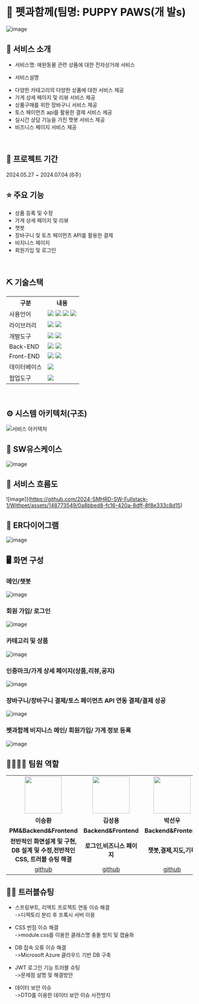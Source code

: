 # 📎 펫과함께(팀명: PUPPY PAWS(개 발s)
![image](https://github.com/2024-SMHRD-SW-Fullstack-1/Withpet/assets/148773549/acd8080c-c0cf-4451-8497-1ff973b0dff8)


## 👀 서비스 소개
* 서비스명: 애완동물 관련 상품에 대한 전자상거래 서비스

* 서비스설명
- 다양한 카테고리의 다양한 상품에 대한 서비스 제공
- 가게 상세 페이지 및 리뷰 서비스 제공
- 상품구매를 위한 장바구니 서비스 제공
- 토스 페이먼츠 api를 활용한 결제 서비스 제공
- 실시간 상담 기능을 가진 챗봇 서비스 제공
- 비즈니스 페이지 서비스 제공

<br>

## 📅 프로젝트 기간
2024.05.27 ~ 2024.07.04 (6주)
<br>

## ⭐ 주요 기능
* 상품 등록 및 수정
* 가게 상세 페이지 및 리뷰
* 챗봇
* 장바구니 및 토츠 페이먼츠 API를 활용한 결제
* 비지니스 페이지
* 회원가입 및 로그인
<br>

## ⛏ 기술스택
<table>
    <tr>
        <th>구분</th>
        <th>내용</th>
    </tr>
    <tr>
        <td>사용언어</td>
        <td>
            <img src="https://img.shields.io/badge/Java-007396?style=for-the-badge&logo=java&logoColor=white"/>
            <img src="https://img.shields.io/badge/HTML5-E34F26?style=for-the-badge&logo=HTML5&logoColor=white"/>
            <img src="https://img.shields.io/badge/CSS3-1572B6?style=for-the-badge&logo=CSS3&logoColor=white"/>
            <img src="https://img.shields.io/badge/JavaScript-F7DF1E?style=for-the-badge&logo=JavaScript&logoColor=white"/>
        </td>
    </tr>
    <tr>
        <td>라이브러리</td>
        <td>
            <img src="https://img.shields.io/badge/Redux-toolkit-%23593d88.svg?style=for-the-badge&logo=redux&logoColor=white" >
            <img src="https://img.shields.io/badge/React_Router-CA4245?style=for-the-badge&logo=react-router&logoColor=white">
        </td>
    </tr>
    <tr>
        <td>개발도구</td>
        <td>
            <img src="https://img.shields.io/badge/IntelliJ IDEA-000000?style=for-the-badge&logo=IntelliJ IDEA&logoColor=white"/> 
            <img src="https://img.shields.io/badge/VSCode-007ACC?style=for-the-badge&logo=VisualStudioCode&logoColor=white"/>
        </td>
    </tr>
    <tr>
        <td>Back-END</td>
        <td>
            <img src="https://img.shields.io/badge/Apache Tomcat-D22128?style=for-the-badge&logo=Apache Tomcat&logoColor=white"/>
            <img src="https://img.shields.io/badge/Spring Boot-6DB33F?style=for-the-badge&logo=Spring Boot&logoColor=white"/>
        </td>
    </tr>
    <tr>
        <td>Front-END</td>
        <td>
            <img src="https://img.shields.io/badge/React-61DAFB?style=for-the-badge&logo=React&logoColor=black">
            <img src="https://img.shields.io/badge/Node.js-339933?style=for-the-badge&logo=Node.js&logoColor=white"/> 
        </td>
    </tr>
    <tr>
        <td>데이터베이스</td>
        <td>
            <img src="https://img.shields.io/badge/MySQL-4479A1?style=for-the-badge&logo=MySQL&logoColor=white"/>             
        </td>
    </tr>
    <tr>
        <td>협업도구</td>
        <td>            
            <img src="https://img.shields.io/badge/GitHub-181717?style=for-the-badge&logo=GitHub&logoColor=white"/>
        </td>
    </tr>
</table>


<br>

## ⚙ 시스템 아키텍처(구조)
![서비스 아키텍처](https://github.com/2024-SMHRD-SW-Fullstack-1/Withpet/assets/148773549/31e3d558-3298-44bd-99f9-642344adecbd)
<br>

## 📌 SW유스케이스
![image](https://github.com/2024-SMHRD-SW-Fullstack-1/Withpet/assets/148773549/3d6ac396-b5b1-4c1d-bb48-65a8c229eab3)
<br>

## 📌 서비스 흐름도
![image]](https://github.com/2024-SMHRD-SW-Fullstack-1/Withpet/assets/148773549/0a8bbed8-fc16-420a-8dff-8f8e333c8d15)
<br>

## 📌 ER다이어그램
![image](https://github.com/2024-SMHRD-SW-Fullstack-1/Withpet/assets/148773549/fb3d91e7-2900-4430-b263-6b88a483c702)
<br>

## 🖥 화면 구성

### 메인/챗봇
![image](https://github.com/2024-SMHRD-SW-Fullstack-1/Withpet/assets/148773549/a310385f-606f-43f1-8568-f832aac6676b)
<br>

### 회원 가입/ 로그인
![image](https://github.com/2024-SMHRD-SW-Fullstack-1/Withpet/assets/148773549/3ed70ed8-8f2f-4f43-962d-70f8433d9410)
<br>

### 카테고리 및 상품
![image](https://github.com/2024-SMHRD-SW-Fullstack-1/Withpet/assets/148773549/bb94dcfc-456b-4a71-8367-f38904045638)
<br>

### 인증마크/가게 상세 페이지(상품,리뷰,공지)
![image](https://github.com/2024-SMHRD-SW-Fullstack-1/Withpet/assets/148773549/8592239a-8bcd-4c99-9ad2-4e5d2fcd9753)
<br>

### 장바구니/장바구니 결제/토스 페이먼츠 API 연동 결제/결제 성공
![image](https://github.com/2024-SMHRD-SW-Fullstack-1/Withpet/assets/148773549/bef5ade9-ec8b-468a-9471-8a04ff9b0953)
<br>

### 펫과함께 비지니스 메인/ 회원가입/ 가게 정보 등록
![image](https://github.com/2024-SMHRD-SW-Fullstack-1/Withpet/assets/148773549/2ae278d6-5bfe-48e5-9e36-c0f8caf471d0)
<br>

## 👨‍👩‍👦‍👦 팀원 역할
<table>
  <tr>
    <td align="center"><img src="https://item.kakaocdn.net/do/fd49574de6581aa2a91d82ff6adb6c0115b3f4e3c2033bfd702a321ec6eda72c" width="100" height="100"/></td>
    <td align="center"><img src="https://mb.ntdtv.kr/assets/uploads/2019/01/Screen-Shot-2019-01-08-at-4.31.55-PM-e1546932545978.png" width="100" height="100"/></td>
    <td align="center"><img src="https://mblogthumb-phinf.pstatic.net/20160127_177/krazymouse_1453865104404DjQIi_PNG/%C4%AB%C4%AB%BF%C0%C7%C1%B7%BB%C1%EE_%B6%F3%C0%CC%BE%F0.png?type=w2" width="100" height="100"/></td>
    <td align="center"><img src="https://i.pinimg.com/236x/ed/bb/53/edbb53d4f6dd710431c1140551404af9.jpg" width="100" height="100"/></td>    
  </tr>
  <tr>
    <td align="center"><strong>이승환</strong></td>
    <td align="center"><strong>김성용</strong></td>
    <td align="center"><strong>박선우</strong></td>
    <td align="center"><strong>차한솔</strong></td>  
  </tr>
  <tr>
    <td align="center"><b>PM&Backend&Frontend</b></td>
    <td align="center"><b>Backend&Frontend</b></td>
    <td align="center"><b>Backend&Frontend</b></td>
    <td align="center"><b>Backend&Frontend</b></td>
  </tr>
  <tr>
    <td align="center"><b>전반적인 화면설계 및 구현,
        DB 설계 및 수정,전반적인 CSS,
        트러블 슈팅 해결</b></td>
    <td align="center"><b>로그인,비즈니스 페이지</b></td>
    <td align="center"><b>챗봇,결제,지도,기획</b></td>
    <td align="center"><b>회원가입,로그인</b></td>
  </tr>
  <tr>
    <td align="center"><a href="https://github.com/sonic8-8" target='_blank'>github</a></td>
    <td align="center"><a href="https://github.com/ksy2666" target='_blank'>github</a></td>
    <td align="center"><a href="https://github.com/17season" target='_blank'>github</a></td>
    <td align="center"><a href="https://github.com/hansol1998" target='_blank'>github</a></td>
  </tr>
</table>

## 🤾‍♂️ 트러블슈팅
  
* 스프링부트, 리액트 프로젝트 연동 이슈 해결<br>
 ->디렉토리 분리 후 프록시 서버 이용
 
* CSS 번짐 이슈 해결<br>
 ->module.css를 이용한 클래스명 충돌 방지 및 캡슐화

* DB 접속 오류 이슈 해결<br>
 ->Microsoft Azure 클라우드 기반 DB 구축

* JWT 로그인 기능 트러블 슈팅<br>
 ->문제점 설명 및 해결방안

* 데이터 보안 이슈<br>
 ->DTO를 이용한 데이터 보안 이슈 사전방지


